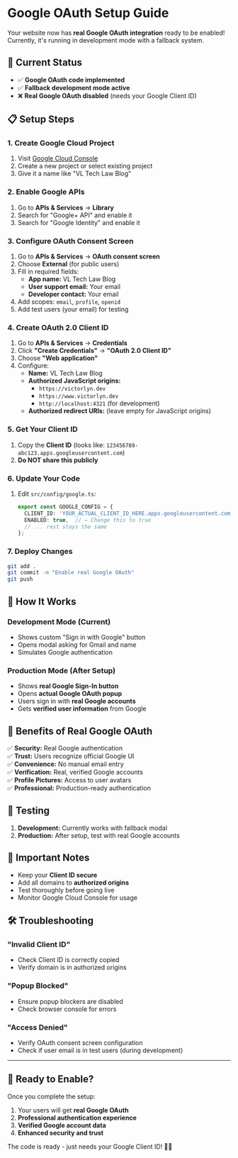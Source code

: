 # Google OAuth Setup Guide

Your website now has **real Google OAuth integration** ready to be enabled! Currently, it's running in development mode with a fallback system.

## 🔧 Current Status
- ✅ **Google OAuth code implemented**
- ✅ **Fallback development mode active**
- ❌ **Real Google OAuth disabled** (needs your Google Client ID)

## 📋 Setup Steps

### 1. Create Google Cloud Project
1. Visit [Google Cloud Console](https://console.cloud.google.com/)
2. Create a new project or select existing project
3. Give it a name like "VL Tech Law Blog"

### 2. Enable Google APIs
1. Go to **APIs & Services** → **Library**
2. Search for "Google+ API" and enable it
3. Search for "Google Identity" and enable it

### 3. Configure OAuth Consent Screen
1. Go to **APIs & Services** → **OAuth consent screen**
2. Choose **External** (for public users)
3. Fill in required fields:
   - **App name:** VL Tech Law Blog
   - **User support email:** Your email
   - **Developer contact:** Your email
4. Add scopes: `email`, `profile`, `openid`
5. Add test users (your email) for testing

### 4. Create OAuth 2.0 Client ID
1. Go to **APIs & Services** → **Credentials**
2. Click **"Create Credentials"** → **"OAuth 2.0 Client ID"**
3. Choose **"Web application"**
4. Configure:
   - **Name:** VL Tech Law Blog
   - **Authorized JavaScript origins:**
     - `https://victorlyn.dev`
     - `https://www.victorlyn.dev`
     - `http://localhost:4321` (for development)
   - **Authorized redirect URIs:** (leave empty for JavaScript origins)

### 5. Get Your Client ID
1. Copy the **Client ID** (looks like: `123456789-abc123.apps.googleusercontent.com`)
2. **Do NOT share this publicly**

### 6. Update Your Code
1. Edit `src/config/google.ts`:
   ```typescript
   export const GOOGLE_CONFIG = {
     CLIENT_ID: 'YOUR_ACTUAL_CLIENT_ID_HERE.apps.googleusercontent.com',
     ENABLED: true,  // ← Change this to true
     // ... rest stays the same
   };
   ```

### 7. Deploy Changes
```bash
git add .
git commit -m "Enable real Google OAuth"
git push
```

## 🔄 How It Works

### Development Mode (Current)
- Shows custom "Sign in with Google" button
- Opens modal asking for Gmail and name
- Simulates Google authentication

### Production Mode (After Setup)
- Shows **real Google Sign-In button**
- Opens **actual Google OAuth popup**
- Users sign in with **real Google accounts**
- Gets **verified user information** from Google

## 🎯 Benefits of Real Google OAuth

✅ **Security:** Real Google authentication  
✅ **Trust:** Users recognize official Google UI  
✅ **Convenience:** No manual email entry  
✅ **Verification:** Real, verified Google accounts  
✅ **Profile Pictures:** Access to user avatars  
✅ **Professional:** Production-ready authentication  

## 🧪 Testing

1. **Development:** Currently works with fallback modal
2. **Production:** After setup, test with real Google accounts

## 🚨 Important Notes

- Keep your **Client ID secure**
- Add all domains to **authorized origins**
- Test thoroughly before going live
- Monitor Google Cloud Console for usage

## 🛠️ Troubleshooting

### "Invalid Client ID"
- Check Client ID is correctly copied
- Verify domain is in authorized origins

### "Popup Blocked"
- Ensure popup blockers are disabled
- Check browser console for errors

### "Access Denied"
- Verify OAuth consent screen configuration
- Check if user email is in test users (during development)

---

## 🚀 Ready to Enable?

Once you complete the setup:
1. Your users will get **real Google OAuth**
2. **Professional authentication experience**
3. **Verified Google account data**
4. **Enhanced security and trust**

The code is ready - just needs your Google Client ID! 🔐✨ 